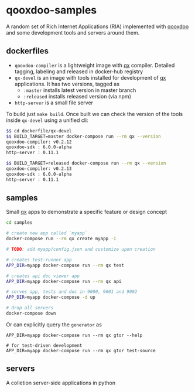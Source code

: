 # qooxdoo-samples

A random set of Rich Internet Applications (RIA) implemented with [qooxdoo] and some development tools and servers around them.


## dockerfiles

- ``qooxdoo-compiler`` is a lightweight image with [qx] compiler. Detailed tagging, labeling and released in docker-hub registry
- ``qx-devel`` is an image with tools installed for development of [qx] applications. It has two versions, tagged as
  - ``:master`` installs latest version in master branch
  - ``:released`` installs released version (via npm)
- ``http-server`` is a small file server

To build just ``make build``. Once built we can check the version of the tools inside ``qx-devel`` using
a unified cli:

```bash
$$ cd dockerfile/qx-devel
$$ BUILD_TARGET=master docker-compose run --rm qx --version
qooxdoo-compiler: v0.2.12
qooxdoo-sdk : 6.0.0-alpha
http-server : 0.11.1

$$ BUILD_TARGET=released docker-compose run --rm qx --version
qooxdoo-compiler: v0.2.13
qooxdoo-sdk : 6.0.0-alpha
http-server : 0.11.1
```


## samples

Small [qx] apps to demonstrate a specific feature or design concept

```bash
cd samples

# create new app called `myapp`
docker-compose run --rm qx create myapp -I

# TODO: add myapp/config.json and customize upon creation

# creates test-runner app
APP_DIR=myapp docker-compose run --rm qx test

# creates api doc viewer app
APP_DIR=myapp docker-compose run --rm qx api

# serves app, tests and doc in 9000, 9001 and 9002
APP_DIR=myapp docker-compose -d up

# drop all servers
docker-compose down
```

Or can explicitly query the ``generator`` as

```
APP_DIR=myapp docker-compose run --rm qx gtor --help

# for test-driven development
APP_DIR=myapp docker-compose run --rm qx gtor test-source

```


## servers

A colletion server-side applications in python

[qooxdoo]:http://www.qooxdoo.org
[qx]:http://www.qooxdoo.org
